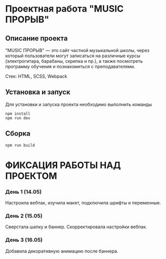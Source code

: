 # Проектная работа "MUSIC ПРОРЫВ"

## Описание проекта

"MUSIC ПРОРЫВ" — это сайт частной музыкальной школы, через который пользователи могут записаться на различные курсы (электрогитара, барабаны, скрипка и пр.), а также посмотреть программу обучения и познакомиться с преподавателями.

Стек: HTML, SCSS, Webpack

## Установка и запуск

Для установки и запуска проекта необходимо выполнить команды

```
npm install
npm run dev
```

## Сборка

```
npm run build
```

# ФИКСАЦИЯ РАБОТЫ НАД ПРОЕКТОМ

### День 1 (14.05)

Настроила вебпак, изучила макет, подключила шрифты и переменные.

### День 2 (15.05)

Сверстала шапку и баннер. Скорректировала настройки вебпак.

### День 3 (16.05)

Добавила декоративную анимацию после баннера.
